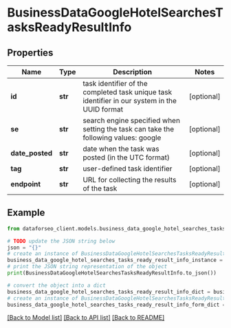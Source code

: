 # BusinessDataGoogleHotelSearchesTasksReadyResultInfo


## Properties

Name | Type | Description | Notes
------------ | ------------- | ------------- | -------------
**id** | **str** | task identifier of the completed task unique task identifier in our system in the UUID format | [optional] 
**se** | **str** | search engine specified when setting the task can take the following values: google | [optional] 
**date_posted** | **str** | date when the task was posted (in the UTC format) | [optional] 
**tag** | **str** | user-defined task identifier | [optional] 
**endpoint** | **str** | URL for collecting the results of the task | [optional] 

## Example

```python
from dataforseo_client.models.business_data_google_hotel_searches_tasks_ready_result_info import BusinessDataGoogleHotelSearchesTasksReadyResultInfo

# TODO update the JSON string below
json = "{}"
# create an instance of BusinessDataGoogleHotelSearchesTasksReadyResultInfo from a JSON string
business_data_google_hotel_searches_tasks_ready_result_info_instance = BusinessDataGoogleHotelSearchesTasksReadyResultInfo.from_json(json)
# print the JSON string representation of the object
print(BusinessDataGoogleHotelSearchesTasksReadyResultInfo.to_json())

# convert the object into a dict
business_data_google_hotel_searches_tasks_ready_result_info_dict = business_data_google_hotel_searches_tasks_ready_result_info_instance.to_dict()
# create an instance of BusinessDataGoogleHotelSearchesTasksReadyResultInfo from a dict
business_data_google_hotel_searches_tasks_ready_result_info_form_dict = business_data_google_hotel_searches_tasks_ready_result_info.from_dict(business_data_google_hotel_searches_tasks_ready_result_info_dict)
```
[[Back to Model list]](../README.md#documentation-for-models) [[Back to API list]](../README.md#documentation-for-api-endpoints) [[Back to README]](../README.md)


